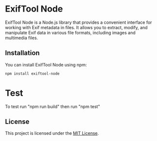 
# ExifTool Node

ExifTool Node is a Node.js library that provides a convenient interface for working with Exif metadata in files. It allows you to extract, modify, and manipulate Exif data in various file formats, including images and multimedia files.

## Installation

You can install ExifTool Node using npm:

```bash
npm install exiftool-node
```

# Test

To test run "npm run build" then run "npm test"

## License

This project is licensed under the [MIT License](https://mit-license.org/).
```
